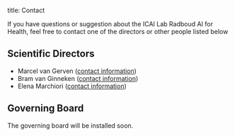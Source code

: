 title: Contact

If you have questions or suggestion about the ICAI Lab Radboud AI for Health, feel free to contact one of the directors or other people listed below

## Scientific Directors

* Marcel van Gerven ([contact information](https://www.ru.nl/personen/gerven-m-van/))
* Bram van Ginneken ([contact information](http://www.diagnijmegen.nl/index.php/Bram_van_Ginneken))
* Elena Marchiori ([contact information](http://www.cs.ru.nl/~elenam/))

## Governing Board

The governing board will be installed soon.
